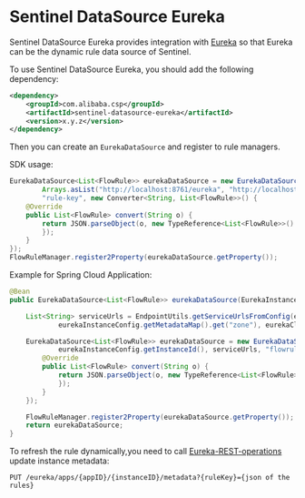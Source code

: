 # Sentinel DataSource Eureka

Sentinel DataSource Eureka provides integration with [Eureka](https://github.com/Netflix/eureka) so that Eureka
can be the dynamic rule data source of Sentinel.

To use Sentinel DataSource Eureka, you should add the following dependency:

```xml
<dependency>
    <groupId>com.alibaba.csp</groupId>
    <artifactId>sentinel-datasource-eureka</artifactId>
    <version>x.y.z</version>
</dependency>
```

Then you can create an `EurekaDataSource` and register to rule managers.

SDK usage:

```java
EurekaDataSource<List<FlowRule>> eurekaDataSource = new EurekaDataSource("app-id", "instance-id",
        Arrays.asList("http://localhost:8761/eureka", "http://localhost:8762/eureka", "http://localhost:8763/eureka"),
        "rule-key", new Converter<String, List<FlowRule>>() {
    @Override
    public List<FlowRule> convert(String o) {
        return JSON.parseObject(o, new TypeReference<List<FlowRule>>() {
        });
    }
});
FlowRuleManager.register2Property(eurekaDataSource.getProperty());
```

Example for Spring Cloud Application:

```java
@Bean
public EurekaDataSource<List<FlowRule>> eurekaDataSource(EurekaInstanceConfig eurekaInstanceConfig, EurekaClientConfig eurekaClientConfig) {

    List<String> serviceUrls = EndpointUtils.getServiceUrlsFromConfig(eurekaClientConfig,
            eurekaInstanceConfig.getMetadataMap().get("zone"), eurekaClientConfig.shouldPreferSameZoneEureka());

    EurekaDataSource<List<FlowRule>> eurekaDataSource = new EurekaDataSource(eurekaInstanceConfig.getAppname(),
            eurekaInstanceConfig.getInstanceId(), serviceUrls, "flowrules", new Converter<String, List<FlowRule>>() {
        @Override
        public List<FlowRule> convert(String o) {
            return JSON.parseObject(o, new TypeReference<List<FlowRule>>() {
            });
        }
    });

    FlowRuleManager.register2Property(eurekaDataSource.getProperty());
    return eurekaDataSource;
}

```

To refresh the rule dynamically,you need to call [Eureka-REST-operations](https://github.com/Netflix/eureka/wiki/Eureka-REST-operations)
update instance metadata:

```
PUT /eureka/apps/{appID}/{instanceID}/metadata?{ruleKey}={json of the rules}
```